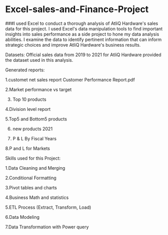 # Excel-sales-and-Finance-Project

###I used Excel to conduct a thorough analysis of AtliQ Hardware's sales data for this project. I used Excel's data manipulation tools to find important insights into sales performance as a side project to hone my data analysis abilities. I examine the data to identify pertinent information that can inform strategic choices and improve AtliQ Hardware's business results.



Datasets: Official sales data from 2019 to 2021 for AtliQ Hardware provided the dataset used in this analysis.



Generated reports: 

1.customet net sales report Customer Performance Report.pdf

2.Market performance vs target

3. Top 10 products 

4.Division level report 

5.Top5 and Bottom5 products

6. new products 2021 

7. P & L By Fiscal Years 

8.P and L for Markets



Skills used for this Project:

1.Data Cleaning and Merging

2.Conditional Formatting

3.Pivot tables and charts

4.Business Math and statistics

5.ETL Process (Extract, Transform, Load)

6.Data Modeling

7.Data Transformation with Power query
